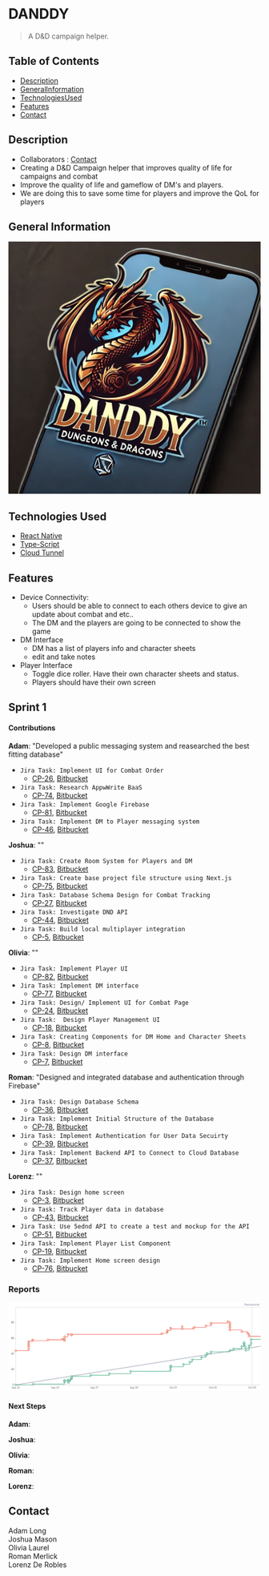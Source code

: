 # DANDDY 
> A D&D campaign helper.

## Table of Contents
* [Description](#description)
* [GeneralInformation](#general-information)
* [TechnologiesUsed](#technologies-used)
* [Features](#features)
* [Contact](#contact)

<!-- * [License](#license) -->


## Description
- Collaborators : [Contact](#contact)
- Creating a D&D Campaign helper that improves quality of life for campaigns and combat  
- Improve the quality of life and gameflow of DM's and players.
- We are doing this to save some time for players and improve the QoL for players

## General Information 
![Logo](./assets/logo.jpg)


## Technologies Used
- [React Native](https://reactnative.dev/)
- [Type-Script](https://www.typescriptlang.org/)
- [Cloud Tunnel](https://www.cloudflare.com/products/tunnel/)

## Features
- Device Connectivity:
   - Users should be able to connect to each others device to give an update about combat and etc..  
   - The DM and the players are going to be connected to show the game
- DM Interface
   - DM has a list of players info and character sheets  
   - edit and take notes
- Player Interface
   - Toggle dice roller. Have their own character sheets and status.
   - Players should have their own screen

## Sprint 1

#### Contributions

**Adam**: "Developed a public messaging system and reasearched the best fitting database"
   - `Jira Task: Implement UI for Combat Order`
      - [CP-26](https://cs3398-luna-f24.atlassian.net/browse/CP-26?atlOrigin=eyJpIjoiNzQxNTI2YTZkOTQ3NGE1NDhmODIxYzdjZjc4NDlmMTciLCJwIjoiaiJ9), [Bitbucket](https://bitbucket.org/cs3398-luna-f24/danddy_cs3398project/branch/CP-24-design--implement-ui-for-combat-pa)
   - `Jira Task: Research AppwWrite BaaS`
      - [CP-74](https://cs3398-luna-f24.atlassian.net/browse/CP-74), [Bitbucket](https://bitbucket.org/cs3398-luna-f24/danddy_cs3398project/branch/CP-74-research-appwwrite-baas)
   - `Jira Task: Implement Google Firebase`
      - [CP-81](https://cs3398-luna-f24.atlassian.net/browse/CP-81), [Bitbucket]()
   - `Jira Task: Implement DM to Player messaging system`
      - [CP-46](https://cs3398-luna-f24.atlassian.net/browse/CP-46), [Bitbucket](https://bitbucket.org/cs3398-luna-f24/danddy_cs3398project/branch/CP-46-implement-dm-to-player-messaging-system)

**Joshua**: ""
   - `Jira Task: Create Room System for Players and DM`
      - [CP-83](https://cs3398-luna-f24.atlassian.net/browse/CP-83), [Bitbucket](https://bitbucket.org/cs3398-luna-f24/danddy_cs3398project/branch/CP-83-create-room-system-for-players-and)
   - `Jira Task: Create base project file structure using Next.js`
      - [CP-75](https://cs3398-luna-f24.atlassian.net/browse/CP-75), [Bitbucket](https://bitbucket.org/cs3398-luna-f24/danddy_cs3398project/branch/CP-75-create-base-project-file-structure)
   - `Jira Task: Database Schema Design for Combat Tracking`
      - [CP-27](https://cs3398-luna-f24.atlassian.net/browse/CP-45), [Bitbucket](https://bitbucket.org/cs3398-luna-f24/danddy_cs3398project/branch/CP-27-database-schema-design-for-combat-)
   - `Jira Task: Investigate DND API`
      - [CP-44](https://cs3398-luna-f24.atlassian.net/browse/CP-27), [Bitbucket](https://bitbucket.org/cs3398-luna-f24/danddy_cs3398project/branch/CP-44-investigate-dnd-api)
   - `Jira Task: Build local multiplayer integration`
      - [CP-5](https://cs3398-luna-f24.atlassian.net/browse/CP-5), [Bitbucket](https://bitbucket.org/cs3398-luna-f24/danddy_cs3398project/branch/CP-5-build-local-multiplayer-integration)

**Olivia**: ""
   - `Jira Task: Implement Player UI`
      - [CP-82](https://cs3398-luna-f24.atlassian.net/browse/CP-82), [Bitbucket](https://bitbucket.org/cs3398-luna-f24/danddy_cs3398project/branch/CP-82-implement-player-ui)
   - `Jira Task: Implement DM interface`
      - [CP-77](https://cs3398-luna-f24.atlassian.net/browse/CP-77), [Bitbucket](https://bitbucket.org/cs3398-luna-f24/danddy_cs3398project/branch/CP-77-implement-dm-interface)
   - `Jira Task: Design/ Implement UI for Combat Page`
      - [CP-24](https://cs3398-luna-f24.atlassian.net/browse/CP-24), [Bitbucket](https://bitbucket.org/cs3398-luna-f24/danddy_cs3398project/branch/CP-24-design--implement-ui-for-combat-pa)
   - `Jira Task:  Design Player Management UI`
      - [CP-18](https://cs3398-luna-f24.atlassian.net/browse/CP-18), [Bitbucket](https://bitbucket.org/cs3398-luna-f24/danddy_cs3398project/branch/CP-18-design-player-ui)
   - `Jira Task: Creating Components for DM Home and Character Sheets`
      - [CP-8](https://cs3398-luna-f24.atlassian.net/browse/CP-8), [Bitbucket](https://bitbucket.org/cs3398-luna-f24/danddy_cs3398project/branch/CP-8-implement-dm-pages-charsheets-npc-e)
   - `Jira Task: Design DM interface`
      - [CP-7](https://cs3398-luna-f24.atlassian.net/browse/CP-7), [Bitbucket](https://bitbucket.org/cs3398-luna-f24/danddy_cs3398project/branch/CP-7-design-dm-interface)

**Roman**: "Designed and integrated database and authentication through Firebase"
   - `Jira Task: Design Database Schema`
      - [CP-36](https://cs3398-luna-f24.atlassian.net/browse/CP-36), [Bitbucket](https://bitbucket.org/cs3398-luna-f24/danddy_cs3398project/branch/CP-36-design-database-schema)
   - `Jira Task: Implement Initial Structure of the Database`
      - [CP-78](https://cs3398-luna-f24.atlassian.net/browse/CP-78), [Bitbucket](https://bitbucket.org/cs3398-luna-f24/danddy_cs3398project/branch/feature/CP-78-implement-initial-structure-of-the)
   - `Jira Task: Implement Authentication for User Data Secuirty`
      - [CP-39](https://cs3398-luna-f24.atlassian.net/browse/CP-39), [Bitbucket](https://bitbucket.org/cs3398-luna-f24/danddy_cs3398project/branch/CP-39-implement-authentication)
   - `Jira Task: Implement Backend API to Connect to Cloud Database`
      - [CP-37](https://cs3398-luna-f24.atlassian.net/browse/CP-37), [Bitbucket](https://bitbucket.org/cs3398-luna-f24/danddy_cs3398project/branch/CP-37-implement-backend-api)

**Lorenz**: ""
   - `Jira Task: Design home screen`
      - [CP-3](https://cs3398-luna-f24.atlassian.net/browse/CP-3), [Bitbucket](https://bitbucket.org/cs3398-luna-f24/danddy_cs3398project/branch/CP-3-design-home-screen)
   - `Jira Task: Track Player data in database`
      - [CP-43](https://cs3398-luna-f24.atlassian.net/browse/CP-43), [Bitbucket](https://bitbucket.org/cs3398-luna-f24/danddy_cs3398project/branch/CP-43-track-player-data-in-database)
   - `Jira Task: Use 5ednd API to create a test and mockup for the API`
      - [CP-51](https://cs3398-luna-f24.atlassian.net/browse/CP-51), [Bitbucket](https://bitbucket.org/cs3398-luna-f24/danddy_cs3398project/branch/CP-51-use-an-api-that-has-dd-related-con)
   - `Jira Task: Implement Player List Component`
      - [CP-19](https://cs3398-luna-f24.atlassian.net/browse/CP-19), [Bitbucket](https://bitbucket.org/cs3398-luna-f24/danddy_cs3398project/branch/CP-19-implement-player-list-component)
   - `Jira Task: Implement Home screen design`
      - [CP-76](https://cs3398-luna-f24.atlassian.net/browse/CP-76), [Bitbucket](https://bitbucket.org/cs3398-luna-f24/danddy_cs3398project/branch/CP-76-implement-home-screen-design)
### Reports

![Burnup Chart](research-and-conceptual/burnupCharts/danddySprint1Burnup.png)

#### Next Steps

**Adam**:

**Joshua**:

**Olivia**:

**Roman**:

**Lorenz**:

## Contact
Adam Long  
Joshua Mason  
Olivia Laurel  
Roman Merlick  
Lorenz De Robles  

<!-- Optional -->
<!-- ## License -->
<!-- This project is open source and available under the [... License](). -->

<!-- You don't have to include all sections - just the one's relevant to your project -->
